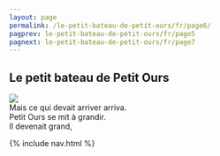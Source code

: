 ```yaml
---
layout: page
permalink: /le-petit-bateau-de-petit-ours/fr/page6/
pagprev: le-petit-bateau-de-petit-ours/fr/page5
pagnext: le-petit-bateau-de-petit-ours/fr/page7
---
```


## Le petit bateau de Petit Ours

<img src="{{ site.baseurl }}/img/le-petit-bateau-de-petit-ours/page6.jpg"/>

<div class="childbook-text">
Mais ce qui devait arriver arriva.<br />
Petit Ours se mit à grandir.<br />
Il devenait grand,
</div>

{% include nav.html %}

